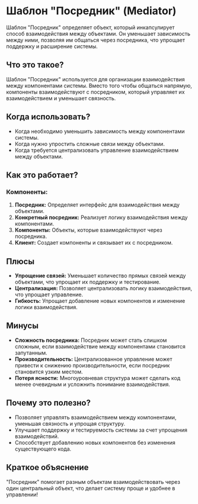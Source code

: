 # Шаблон "Посредник" (Mediator)

Шаблон "Посредник" определяет объект, который инкапсулирует способ взаимодействия между объектами. Он уменьшает зависимость между ними, позволяя им общаться через посредника, что упрощает поддержку и расширение системы.

## Что это такое?

Шаблон "Посредник" используется для организации взаимодействия между компонентами системы. Вместо того чтобы общаться напрямую, компоненты взаимодействуют с посредником, который управляет их взаимодействием и уменьшает связность.

## Когда использовать?

- Когда необходимо уменьшить зависимость между компонентами системы.
- Когда нужно упростить сложные связи между объектами.
- Когда требуется централизовать управление взаимодействием между объектами.

## Как это работает?

### Компоненты:

1. **Посредник:** Определяет интерфейс для взаимодействия между объектами.
2. **Конкретный посредник:** Реализует логику взаимодействия между компонентами.
3. **Компоненты:** Объекты, которые взаимодействуют через посредника.
4. **Клиент:** Создает компоненты и связывает их с посредником.

## Плюсы

- **Упрощение связей:** Уменьшает количество прямых связей между объектами, что упрощает их поддержку и тестирование.
- **Централизация:** Позволяет централизовать логику взаимодействия, что упрощает управление.
- **Гибкость:** Упрощает добавление новых компонентов и изменение логики взаимодействия.

## Минусы

- **Сложность посредника:** Посредник может стать слишком сложным, если взаимодействие между компонентами становится запутанным.
- **Производительность:** Централизованное управление может привести к снижению производительности, если посредник становится узким местом.
- **Потеря ясности:** Многоуровневая структура может сделать код менее очевидным и усложнить понимание взаимодействия.

## Почему это полезно?

- Позволяет управлять взаимодействием между компонентами, уменьшая связность и упрощая структуру.
- Улучшает поддержку и тестируемость системы за счет упрощения взаимодействий.
- Способствует добавлению новых компонентов без изменения существующего кода.

## Краткое объяснение

"Посредник" помогает разным объектам взаимодействовать через один центральный объект, что делает систему проще и удобнее в управлении!
